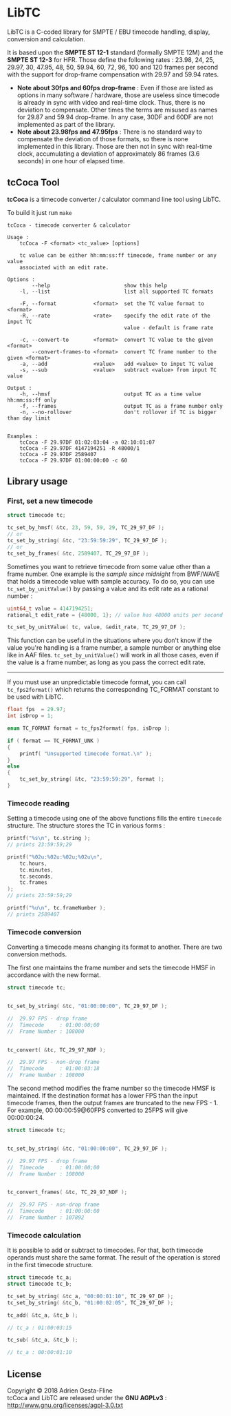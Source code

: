 
# LibTC

LibTC is a C-coded library for SMPTE / EBU timecode handling, display, conversion and calculation.

It is based upon the **SMPTE ST 12-1** standard (formally SMPTE 12M) and the **SMPTE ST 12-3** for HFR. Those define the following rates : 23.98, 24, 25, 29.97, 30, 47.95, 48, 50, 59.94, 60, 72, 96, 100 and 120 frames per second with the support for drop-frame compensation with 29.97 and 59.94 rates.

* **Note about 30fps and 60fps drop-frame** : Even if those are listed as options in many software / hardware, those are useless since timecode is already in sync with video and real-time clock. Thus, there is no deviation to compensate. Other times the terms are misused as names for 29.87 and 59.94 drop-frame. In any case, 30DF and 60DF are not implemented as part of the library.
* **Note about 23.98fps and 47.95fps** : There is no standard way to compensate the deviation of those formats, so there is none implemented in this library. Those are then not in sync with real-time clock, accumulating a deviation of approximately 86 frames (3.6
seconds) in one hour of elapsed time.


## tcCoca Tool

**tcCoca** is a timecode converter / calculator command line tool using LibTC.

To build it just run `make`

```
tcCoca - timecode converter & calculator

Usage :
    tcCoca -F <format> <tc_value> [options]

    tc value can be either hh:mm:ss:ff timecode, frame number or any value
    associated with an edit rate.

Options :
        --help                        show this help
    -l, --list                        list all supported TC formats

    -F, --format            <format>  set the TC value format to <format>
    -R, --rate              <rate>    specify the edit rate of the input TC
                                      value - default is frame rate

    -c, --convert-to        <format>  convert TC value to the given <format>
        --convert-frames-to <format>  convert TC frame number to the given <format>
    -a, --add               <value>   add <value> to input TC value
    -s, --sub               <value>   subtract <value> from input TC value

Output :
    -h, --hmsf                        output TC as a time value hh:mm:ss:ff only
    -f, --frames                      output TC as a frame number only
    -n, --no-rollover                 don't rollover if TC is bigger than day limit


Examples :
    tcCoca -F 29.97DF 01:02:03:04 -a 02:10:01:07
    tcCoca -F 29.97DF 4147194251 -R 48000/1
    tcCoca -F 29.97DF 2589407
    tcCoca -F 29.97DF 01:00:00:00 -c 60
```

## Library usage

### First, set a new timecode

```c
struct timecode tc;

tc_set_by_hmsf( &tc, 23, 59, 59, 29, TC_29_97_DF );
// or
tc_set_by_string( &tc, "23:59:59:29", TC_29_97_DF );
// or
tc_set_by_frames( &tc, 2589407, TC_29_97_DF );

```

Sometimes you want to retrieve timecode from some value other than a frame number. One example is the *sample since midnight* from BWF/WAVE that holds a timecode value with sample accuracy. To do so, you can use `tc_set_by_unitValue()` by passing a value and its edit rate as a rational number :

```c
uint64_t value = 4147194251;
rational_t edit_rate = {48000, 1}; // value has 48000 units per second

tc_set_by_unitValue( tc, value, &edit_rate, TC_29_97_DF );
```

This function can be useful in the situations where you don't know if the value you're handling is a frame number, a sample number or anything else like in AAF files. `tc_set_by_unitValue()` will work in all those cases, even if the value is a frame number, as long as you pass the correct edit rate.

---

If you must use an unpredictable timecode format, you can call `tc_fps2format()` which returns the corresponding TC_FORMAT constant to be used with LibTC.

```c
float fps  = 29.97;
int isDrop = 1;

enum TC_FORMAT format = tc_fps2format( fps, isDrop );

if ( format == TC_FORMAT_UNK )
{
    printf( "Unsupported timecode format.\n" );
}
else
{
    tc_set_by_string( &tc, "23:59:59:29", format );
}
```

### Timecode reading

Setting a timecode using one of the above functions fills the entire `timecode` structure. The structure stores the TC in various forms :

```c
printf("%s\n", tc.string );
// prints 23:59:59;29

printf("%02u:%02u:%02u;%02u\n",
    tc.hours,
    tc.minutes,
    tc.seconds,
    tc.frames
);
// prints 23:59:59;29

printf("%u\n", tc.frameNumber );
// prints 2589407
```

### Timecode conversion

Converting a timecode means changing its format to another. There are two conversion methods.

The first one maintains the frame number and sets the timecode HMSF in accordance with the new format.

```c
struct timecode tc;


tc_set_by_string( &tc, "01:00:00:00", TC_29_97_DF );

//  29.97 FPS - drop frame
//  Timecode     : 01:00:00;00
//  Frame Number : 108000


tc_convert( &tc, TC_29_97_NDF );

//  29.97 FPS - non-drop frame
//  Timecode     : 01:00:03:18
//  Frame Number : 108000
```

The second method modifies the frame number so the timecode HMSF is maintained. If the destination format has a lower FPS than the input timecode frames, then the output frames are truncated to the new FPS - 1. For example, 00:00:00:59@60FPS converted to 25FPS will give 00:00:00:24.

```c
struct timecode tc;


tc_set_by_string( &tc, "01:00:00:00", TC_29_97_DF );

//  29.97 FPS - drop frame
//  Timecode     : 01:00:00;00
//  Frame Number : 108000


tc_convert_frames( &tc, TC_29_97_NDF );

//  29.97 FPS - non-drop frame
//  Timecode     : 01:00:00:00
//  Frame Number : 107892
```

### Timecode calculation

It is possible to add or subtract to timecodes. For that, both timecode operands must share the same format.
The result of the operation is stored in the first timecode structure.

```c
struct timecode tc_a;
struct timecode tc_b;

tc_set_by_string( &tc_a, "00:00:01:10", TC_29_97_DF );
tc_set_by_string( &tc_b, "01:00:02:05", TC_29_97_DF );

tc_add( &tc_a, &tc_b );

// tc_a : 01:00:03:15

tc_sub( &tc_a, &tc_b );

// tc_a : 00:00:01:10
```

## License

Copyright © 2018 Adrien Gesta-Fline<br />
tcCoca and LibTC are released under the __GNU AGPLv3__ : http://www.gnu.org/licenses/agpl-3.0.txt
